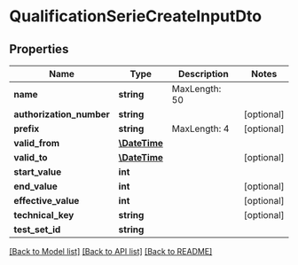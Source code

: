 # QualificationSerieCreateInputDto

## Properties
Name | Type | Description | Notes
------------ | ------------- | ------------- | -------------
**name** | **string** | MaxLength: 50 | 
**authorization_number** | **string** |  | [optional] 
**prefix** | **string** | MaxLength: 4 | [optional] 
**valid_from** | [**\DateTime**](\DateTime.md) |  | 
**valid_to** | [**\DateTime**](\DateTime.md) |  | [optional] 
**start_value** | **int** |  | 
**end_value** | **int** |  | [optional] 
**effective_value** | **int** |  | [optional] 
**technical_key** | **string** |  | [optional] 
**test_set_id** | **string** |  | 

[[Back to Model list]](../README.md#documentation-for-models) [[Back to API list]](../README.md#documentation-for-api-endpoints) [[Back to README]](../README.md)


